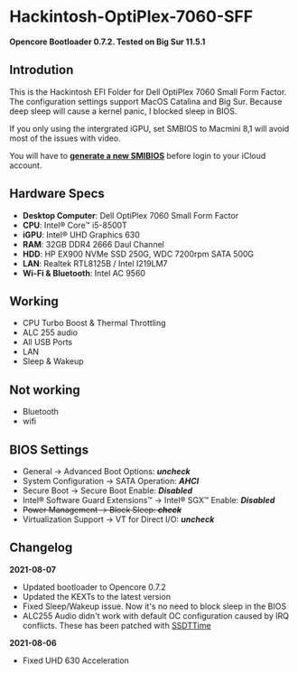 # Hackintosh-OptiPlex-7060-SFF

**Opencore Bootloader 0.7.2. Tested on Big Sur 11.5.1**


## Introdution
This is the Hackintosh EFI Folder for Dell OptiPlex 7060 Small Form Factor. The configuration settings support MacOS Catalina and Big Sur. 
Because deep sleep will cause a kernel panic, I blocked sleep in BIOS. 

If you only using the intergrated iGPU, set SMBIOS to Macmini 8,1 will avoid most of the issues with video. 

You will have to [**generate a new SMIBIOS**](https://github.com/corpnewt/GenSMBIOS) before login to your iCloud account.


## Hardware Specs
* **Desktop Computer**: Dell OptiPlex 7060 Small Form Factor
* **CPU**: Intel® Core™ i5-8500T
* **iGPU**: Intel® UHD Graphics 630
* **RAM**: 32GB DDR4 2666 Daul Channel
* **HDD**: HP EX900 NVMe SSD 250G, WDC 7200rpm SATA 500G
* **LAN**: Realtek RTL8125B / Intel I219LM7
* **Wi-Fi & Bluetooth**: Intel AC 9560


## Working
* CPU Turbo Boost & Thermal Throttling
* ALC 255 audio
* All USB Ports
* LAN
* Sleep & Wakeup


## Not working
* Bluetooth
* wifi


## BIOS Settings
* General → Advanced Boot Options: ***uncheck***
* System Configuration → SATA Operation: ***AHCI***
* Secure Boot → Secure Boot Enable: ***Disabled***
* Intel® Software Guard Extensions™ → Intel® SGX™ Enable: ***Disabled***
* ~~Power Management → Block Sleep: ***check***~~
* Virtualization Support → VT for Direct I/O: ***uncheck***


## Changelog

**2021-08-07**
* Updated bootloader to Opencore 0.7.2
* Updated the KEXTs to the latest version
* Fixed Sleep/Wakeup issue. Now it's no need to block sleep in the BIOS
* ALC255 Audio didn't work with default OC configuration caused by IRQ conflicts. These has been patched with [SSDTTime](https://github.com/corpnewt/SSDTTime) 

**2021-08-06**
* Fixed UHD 630 Acceleration 


